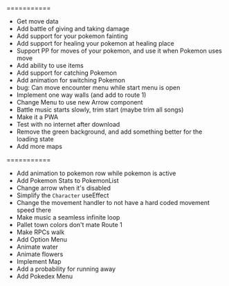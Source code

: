 ===========

- Get move data
- Add battle of giving and taking damage
- Add support for your pokemon fainting
- Add support for healing your pokemon at healing place
- Support PP for moves of your pokemon, and use it when Pokemon uses move
- Add ability to use items
- Add support for catching Pokemon
- Add animation for switching Pokemon
- bug: Can move encounter menu while start menu is open
- Implement one way walls (and add to route 1)
- Change Menu to use new Arrow component
- Battle music starts slowly, trim start (maybe trim all songs)
- Make it a PWA
- Test with no internet after download
- Remove the green background, and add something better for the loading state
- Add more maps

===========

- Add animation to pokemon row while pokemon is active
- Add Pokemon Stats to PokemonList
- Change arrow when it's disabled
- Simplify the `Character` useEffect
- Change the movement handler to not have a hard coded movement speed there
- Make music a seamless infinite loop
- Pallet town colors don't mate Route 1
- Make RPCs walk
- Add Option Menu
- Animate water
- Animate flowers
- Implement Map
- Add a probability for running away
- Add Pokedex Menu
